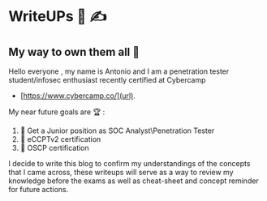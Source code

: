 # WriteUPs 📄 ✍️
## My way to own them all :space_invader:
Hello everyone , my name is Antonio and I am a penetration tester  student/infosec enthusiast recently certified at Cybercamp
- [https://www.cybercamp.co/](url). 


My near future  goals are  :trophy: : 
1. :1st_place_medal: Get a Junior position as SOC Analyst\Penetration Tester
2. :2nd_place_medal: eCCPTv2 certification
3. 🥉 OSCP certification




I decide to write this blog to confirm my understandings of the concepts that I came across, these writeups  will serve as a way to review my knowledge before the exams as well as cheat-sheet and concept reminder for future actions.

